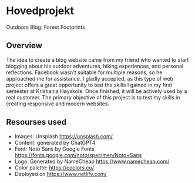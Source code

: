 # Hovedprojekt
Outdoors Blog: Forest Footprints

## Overview
The idea to create a blog website came from my friend who wanted to start blogging about his outdoor adventures, hiking experiences, and personal reflections. 
Facebook wasn't suitable for multiple reasons, so he approached me for assistance. 
I gladly accepted, as this type of web project offers a great opportunity to test the skills I gained in my first semester at Kristiania Høyskole. 
Once finished, it will be actively used by a real customer. The primary objective of this project is to test my skills in creating responsive and modern websites.


## Resourses used
 - Images: Unsplash https://unsplash.com/
 - Content: generated by ChatGPT4
 - Font: Noto Sans by Google Fonts https://fonts.google.com/noto/specimen/Noto+Sans
 - Logo: Generated by NameCheap https://www.namecheap.com/
 - Color palette: https://coolors.co/
 - Deployed on https://www.netlify.com/
